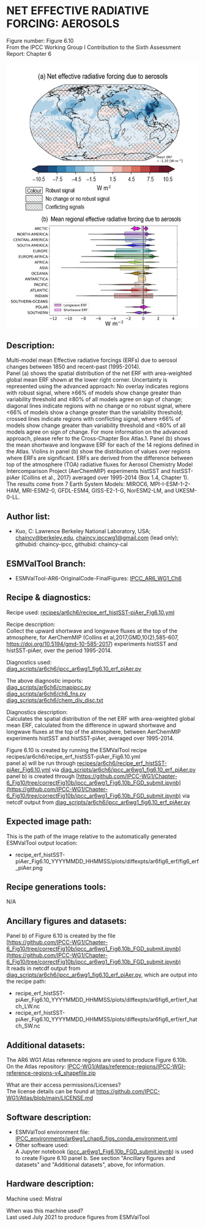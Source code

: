 NET EFFECTIVE RADIATIVE FORCING: AEROSOLS
============

Figure number: Figure 6.10  
From the IPCC Working Group I Contribution to the Sixth Assessment Report: Chapter 6  

![Figure 6.10](/ar6_wg1_chap6_fig6_10_netERFmap_SWLW_aer.png?raw=true)

Description:
------------
Multi-model mean Effective radiative forcings (ERFs) due to aerosol changes between 1850 and recent-past (1995-2014).  
Panel (a) shows the spatial distribution of the net ERF with area-weighted global mean ERF shown at the lower right corner. Uncertainty is represented using the advanced approach: No overlay indicates regions with robust signal, where ≥66% of models show change greater than variability threshold and ≥80% of all models agree on sign of change; diagonal lines indicate regions with no change or no robust signal, where <66% of models show a change greater than the variability threshold; crossed lines indicate regions with conflicting signal, where ≥66% of models show change greater than variability threshold and <80% of all models agree on sign of change. For more information on the advanced approach, please refer to the Cross-Chapter Box Atlas.1.  Panel (b) shows the mean shortwave and longwave ERF for each of the 14 regions defined in the Atlas. Violins in panel (b) show the distribution of values over regions where ERFs are significant. ERFs are derived from the difference between top of the atmosphere (TOA) radiative fluxes for Aerosol Chemistry Model Intercomparison Project (AerChemMIP) experiments histSST and histSST-piAer (Collins et al., 2017) averaged over 1995-2014 (Box 1.4, Chapter 1).  The results come from 7 Earth System Models: MIROC6, MPI-I-ESM-1-2-HAM, MRI-ESM2-0, GFDL-ESM4, GISS-E2-1-G, NorESM2-LM, and UKESM-0-LL.   


Author list:
------------
- Kuo, C: Lawrence Berkeley National Laboratory, USA; chaincy@berkeley.edu, chaincy.ipccwg1@gmail.com (lead only); githubid: chaincy-ipcc, githubid: chaincy-cal 

ESMValTool Branch:
------------------
- ESMValTool-AR6-OriginalCode-FinalFigures: [IPCC_AR6_WG1_Ch6](https://github.com/ESMValGroup/ESMValTool-AR6-OriginalCode-FinalFigures/tree/IPCC_AR6_WG1_Ch6_ESMValTool)


Recipe & diagnostics:
---------------------
Recipe used: [recipes/ar6ch6/recipe_erf_histSST-piAer_Fig6.10.yml](https://github.com/ESMValGroup/ESMValTool-AR6-OriginalCode-FinalFigures/blob/IPCC_AR6_WG1_Ch6_ESMValTool/esmvaltool/recipes/ar6ch6/recipe_ckuo_ipcc_6_10_erf_histSST-piAer.yml)   

Recipe description:  
Collect the upward shortwave and longwave fluxes at the top of the atmosphere, for AerChemMIP (Collins et al,2017,GMD,10(2),585-607, https://doi.org/10.5194/gmd-10-585-2017) experiments histSST and histSST-piAer, over the period 1995-2014.


Diagnostics used:   
[diag_scripts/ar6ch6/ipcc_ar6wg1_fig6.10_erf_piAer.py](https://github.com/ESMValGroup/ESMValTool-AR6-OriginalCode-FinalFigures/blob/IPCC_AR6_WG1_Ch6_ESMValTool/esmvaltool/diag_scripts/ar6ch6/ipcc_ar6wg1_fig6.10_erf_piAer.py)

The above diagnostic imports:  
[diag_scripts/ar6ch6/cmapipcc.py](https://github.com/ESMValGroup/ESMValTool-AR6-OriginalCode-FinalFigures/blob/IPCC_AR6_WG1_Ch6_ESMValTool/esmvaltool/diag_scripts/ar6ch6/cmapipcc.py)  
[diag_scripts/ar6ch6/ch6_fns.py](https://github.com/ESMValGroup/ESMValTool-AR6-OriginalCode-FinalFigures/blob/IPCC_AR6_WG1_Ch6_ESMValTool/esmvaltool/diag_scripts/ar6ch6/ch6_fns.py)    
[diag_scripts/ar6ch6/chem_div_disc.txt](https://github.com/ESMValGroup/ESMValTool-AR6-OriginalCode-FinalFigures/blob/IPCC_AR6_WG1_Ch6_ESMValTool/esmvaltool/diag_scripts/ar6ch6/chem_div_disc.txt)  

Diagnostics description:  
Calculates the spatial distribution of the net ERF with area-weighted global mean ERF, calculated from the difference in upward shortwave and longwave fluxes at the top of the atmosphere, between AerChemMIP experiments histSST and histSST-piAer, averaged over 1995-2014.

Figure 6.10 is created by running the ESMValTool recipe recipes/ar6ch6/recipe_erf_histSST-piAer_Fig6.10.yml  
panel a) will be run through [recipes/ar6ch6/recipe_erf_histSST-piAer_Fig6.10.yml](https://github.com/ESMValGroup/ESMValTool-AR6-OriginalCode-FinalFigures/blob/IPCC_AR6_WG1_Ch6_ESMValTool/esmvaltool/recipes/ar6ch6/recipe_ckuo_ipcc_6_10_erf_histSST-piAer.yml) via [diag_scripts/ar6ch6/ipcc_ar6wg1_fig6.10_erf_piAer.py](https://github.com/ESMValGroup/ESMValTool-AR6-OriginalCode-FinalFigures/blob/IPCC_AR6_WG1_Ch6_ESMValTool/esmvaltool/diag_scripts/ar6ch6/ipcc_ar6wg1_fig6.10_erf_piAer.py)  
panel b) is created through [https://github.com/IPCC-WG1/Chapter-6_Fig10/tree/correctFig10b/ipcc_ar6wg1_Fig6.10b_FGD_submit.ipynb](https://github.com/IPCC-WG1/Chapter-6_Fig10/tree/correctFig10b/ipcc_ar6wg1_Fig6.10b_FGD_submit.ipynb) via netcdf output from [diag_scripts/ar6ch6/ipcc_ar6wg1_fig6.10_erf_piAer.py](https://github.com/ESMValGroup/ESMValTool-AR6-OriginalCode-FinalFigures/blob/IPCC_AR6_WG1_Ch6_ESMValTool/esmvaltool/diag_scripts/ar6ch6/ipcc_ar6wg1_fig6.10_erf_piAer.py)  

Expected image path:
--------------------
This is the path of the image relative to the automatically generated ESMValTool output location:  
- recipe_erf_histSST-piAer_Fig6.10_YYYYMMDD_HHMMSS/plots/diffexpts/ar6fig6_erf/fig6_erf_piAer.png  


Recipe generations tools: 
-------------------------
N/A


Ancillary figures and datasets:
-------------------------------
Panel b) of Figure 6.10 is created by the file  
[https://github.com/IPCC-WG1/Chapter-6_Fig10/tree/correctFig10b/ipcc_ar6wg1_Fig6.10b_FGD_submit.ipynb](https://github.com/IPCC-WG1/Chapter-6_Fig10/tree/correctFig10b/ipcc_ar6wg1_Fig6.10b_FGD_submit.ipynb)  
It reads in netcdf output from [diag_scripts/ar6ch6/ipcc_ar6wg1_fig6.10_erf_piAer.py](https://github.com/ESMValGroup/ESMValTool-AR6-OriginalCode-FinalFigures/blob/IPCC_AR6_WG1_Ch6_ESMValTool/esmvaltool/diag_scripts/ar6ch6/ipcc_ar6wg1_fig6.10_erf_piAer.py), which are output into the recipe path:  
- recipe_erf_histSST-piAer_Fig6.10_YYYYMMDD_HHMMSS/plots/diffexpts/ar6fig6_erf/erf_hatch_LW.nc
- recipe_erf_histSST-piAer_Fig6.10_YYYYMMDD_HHMMSS/plots/diffexpts/ar6fig6_erf/erf_hatch_SW.nc


Additional datasets:
--------------------
The AR6 WG1 Atlas reference regions are used to produce Figure 6.10b.    
On the Atlas repository: 
[IPCC-WG1/Atlas/reference-regions/IPCC-WGI-reference-regions-v4_shapefile.zip](https://github.com/IPCC-WG1/Atlas/blob/main/reference-regions/IPCC-WGI-reference-regions-v4_shapefile.zip)

What are their access permissions/Licenses?  
The license details can be found at https://github.com/IPCC-WG1/Atlas/blob/main/LICENSE.md    

Software description:
---------------------
- ESMValTool environment file: [IPCC_environments/ar6wg1_chap6_figs_conda_environment.yml](https://github.com/ESMValGroup/ESMValTool-AR6-OriginalCode-FinalFigures/tree/main/IPCC_environments/ar6wg1_chap6_figs_conda_environment.yml)  
- Other software used:  
A Jupyter notebook ([ipcc_ar6wg1_Fig6.10b_FGD_submit.ipynb](https://github.com/IPCC-WG1/Chapter-6_Fig10/tree/correctFig10b/ipcc_ar6wg1_Fig6.10b_FGD_submit.ipynb)) is used to create Figure 6.10 panel b. See section "Ancillary figures and datasets" and "Additional datasets", above, for information.  

Hardware description:
---------------------
Machine used: Mistral  
 
When was this machine used?  
Last used July 2021 to produce figures from ESMValTool  
